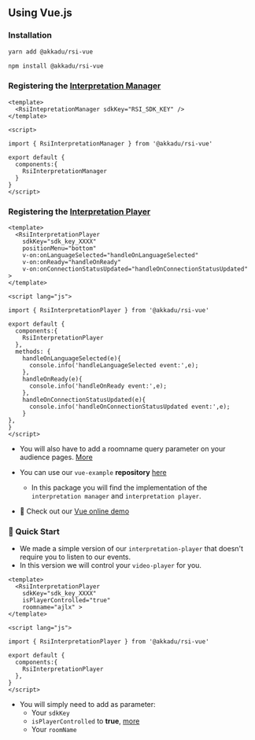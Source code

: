 ## Using Vue.js

### Installation
```bash
yarn add @akkadu/rsi-vue
```
```bash
npm install @akkadu/rsi-vue
```

### Registering the [Interpretation Manager](/interpretation-manager/index.html)

```vue
<template>
  <RsiIntepretationManager sdkKey="RSI_SDK_KEY" />
</template>

<script>

import { RsiInterpretationManager } from '@akkadu/rsi-vue'

export default {
  components:{
    RsiInterpretationManager
  }
}
</script>
```

### Registering the [Interpretation Player](/interpretation-player/index.html)

```vue
<template>
  <RsiInterpretationPlayer
    sdkKey="sdk_key_XXXX" 
    positionMenu="bottom" 
    v-on:onLanguageSelected="handleOnLanguageSelected"
    v-on:onReady="handleOnReady"
    v-on:onConnectionStatusUpdated="handleOnConnectionStatusUpdated"  >
</template>

<script lang="js">

import { RsiInterpretationPlayer } from '@akkadu/rsi-vue'

export default {
  components:{
    RsiInterpretationPlayer
  },
  methods: {
    handleOnLanguageSelected(e){
      console.info('handleLanguageSelected event:',e);
    },
    handleOnReady(e){
      console.info('handleOnReady event:',e);
    },
    handleOnConnectionStatusUpdated(e){
      console.info('handleOnConnectionStatusUpdated event:',e);
    }
},
}
</script>
```

* You will also have to add a roomname query parameter on your audience pages. [More](/interpretation-player/roomname.md)


* You can use our `vue-example` **repository** [here](https://github.com/Akkadu/rsi-widgets/tree/main/packages/rsi-vue-example)
  * In this package you will find the implementation of the `interpretation manager` and `interpretation player`. 
* 🌈 Check out our [Vue online demo](https://rsi-akkadu-vue-demo.netlify.app/)




### 🚀 Quick Start

* We made a simple version of our `interpretation-player` that doesn't require you to listen to our events.
* In this version we will control your `video-player` for you.

```vue
<template>
  <RsiInterpretationPlayer
    sdkKey="sdk_key_XXXX" 
    isPlayerControlled="true"
    roomname="ajlx" >
</template>

<script lang="js">

import { RsiInterpretationPlayer } from '@akkadu/rsi-vue'

export default {
  components:{
    RsiInterpretationPlayer
  },
}
</script>
```

* You will simply need to add as parameter:
  * Your `sdkKey`
  * `isPlayerControlled` to **true**, [more](/interpretation-player/props.html)
  * Your `roomName` 

